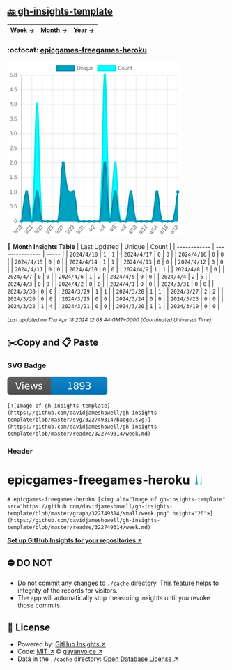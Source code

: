 ## [🔙 gh-insights-template](https://github.com/davidjameshowell/gh-insights-template)
| [**Week →**](https://github.com/davidjameshowell/gh-insights-template/blob/master/readme/322749314/week.md) | [**Month →**](https://github.com/davidjameshowell/gh-insights-template/blob/master/readme/322749314/month.md) | [**Year →**](https://github.com/davidjameshowell/gh-insights-template/blob/master/readme/322749314/year.md) |
 | ------------ | --------------- | ----- |

### :octocat: [epicgames-freegames-heroku](https://github.com/davidjameshowell/epicgames-freegames-heroku)
![Image of gh-insights-template](https://github.com/davidjameshowell/gh-insights-template/blob/master/graph/322749314/large/month.png)

**:calendar: Month Insights Table**
| Last Updated | Unique | Count |
 | ------------ | --------------- | ----- |
 | `2024/4/18` |  `1` | `1` |
 | `2024/4/17` |  `0` | `0` |
 | `2024/4/16` |  `0` | `0` |
 | `2024/4/15` |  `0` | `0` |
 | `2024/4/14` |  `1` | `1` |
 | `2024/4/13` |  `0` | `0` |
 | `2024/4/12` |  `0` | `0` |
 | `2024/4/11` |  `0` | `0` |
 | `2024/4/10` |  `0` | `0` |
 | `2024/4/9` |  `1` | `1` |
 | `2024/4/8` |  `0` | `0` |
 | `2024/4/7` |  `0` | `0` |
 | `2024/4/6` |  `1` | `2` |
 | `2024/4/5` |  `0` | `0` |
 | `2024/4/4` |  `2` | `5` |
 | `2024/4/3` |  `0` | `0` |
 | `2024/4/2` |  `0` | `0` |
 | `2024/4/1` |  `0` | `0` |
 | `2024/3/31` |  `0` | `0` |
 | `2024/3/30` |  `0` | `0` |
 | `2024/3/29` |  `1` | `1` |
 | `2024/3/28` |  `1` | `1` |
 | `2024/3/27` |  `2` | `2` |
 | `2024/3/26` |  `0` | `0` |
 | `2024/3/25` |  `0` | `0` |
 | `2024/3/24` |  `0` | `0` |
 | `2024/3/23` |  `0` | `0` |
 | `2024/3/22` |  `1` | `4` |
 | `2024/3/21` |  `0` | `0` |
 | `2024/3/20` |  `1` | `1` |
 | `2024/3/19` |  `0` | `0` |

<small><i>Last updated on Thu Apr 18 2024 12:08:44 GMT+0000 (Coordinated Universal Time)</i></small>

## ✂️Copy and 📋 Paste
### SVG Badge
[![Image of gh-insights-template](https://github.com/davidjameshowell/gh-insights-template/blob/master/svg/322749314/badge.svg)](https://github.com/davidjameshowell/gh-insights-template/blob/master/readme/322749314/week.md)
```readme
[![Image of gh-insights-template](https://github.com/davidjameshowell/gh-insights-template/blob/master/svg/322749314/badge.svg)](https://github.com/davidjameshowell/gh-insights-template/blob/master/readme/322749314/week.md)
```
### Header
# epicgames-freegames-heroku [<img alt="Image of gh-insights-template" src="https://github.com/davidjameshowell/gh-insights-template/blob/master/graph/322749314/small/week.png" height="20">](https://github.com/davidjameshowell/gh-insights-template/blob/master/readme/322749314/week.md)
```readme
# epicgames-freegames-heroku [<img alt="Image of gh-insights-template" src="https://github.com/davidjameshowell/gh-insights-template/blob/master/graph/322749314/small/week.png" height="20">](https://github.com/davidjameshowell/gh-insights-template/blob/master/readme/322749314/week.md)
```
[**Set up GitHub Insights for your repositories ↗️**](https://github.com/gayanvoice/github-insights)
## ⛔ DO NOT
- Do not commit any changes to `./cache` directory. This feature helps to integrity of the records for visitors.
- The app will automatically stop measuring insights until you revoke those commits.
## 📄 License
- Powered by: [GitHub Insights ↗️](https://github.com/gayanvoice/github-insights)
- Code: [MIT ↗️](./LICENSE) © [gayanvoice ↗️](https://github.com/gayanvoice)
- Data in the `./cache` directory: [Open Database License ↗️](https://opendatacommons.org/licenses/odbl/1-0/)